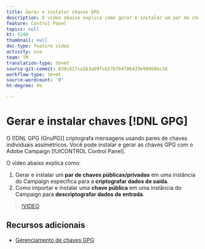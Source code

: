 ```yaml
---
title: Gerar e instalar chaves GPG
description: O vídeo abaixo explica como gerar e instalar um par de chaves públicas/privadas em uma instância específica do Campaign para a criptografia de dados de saída. Explica também como importar e instalar uma chave pública em uma instância do Campaign para descriptografar dados de entrada.
feature: Control Panel
topics: null
kt: 5240
thumbnail: null
doc-type: feature video
activity: use
team: TM
translation-type: tm+mt
source-git-commit: 838c617ca163a09fcb57b7b4706433e98869bc3d
workflow-type: tm+mt
source-wordcount: '0'
ht-degree: 0%

---
```



# Gerar e instalar chaves [!DNL GPG] 

O [!DNL GPG (GnuPG)] criptografa mensagens usando pares de chaves individuais assimétricos. Você pode instalar e gerar as chaves GPG com o Adobe Campaign [!UICONTROL Control Panel].

O vídeo abaixo explica como:

1. Gerar e instalar um **par de chaves públicas/privadas** em uma instância do Campaign específica para a **criptografar dados de saída**.
2. Como importar e instalar uma **chave pública** em uma instância do Campaign para **descriptografar dados de entrada**.

>[!VIDEO](https://video.tv.adobe.com/v/34201?quality=12)

## Recursos adicionais

* [Gerenciamento de chaves GPG](https://docs.adobe.com/content/help/pt-BR/control-panel/using/instances-settings/gpg-keys-management.html)

